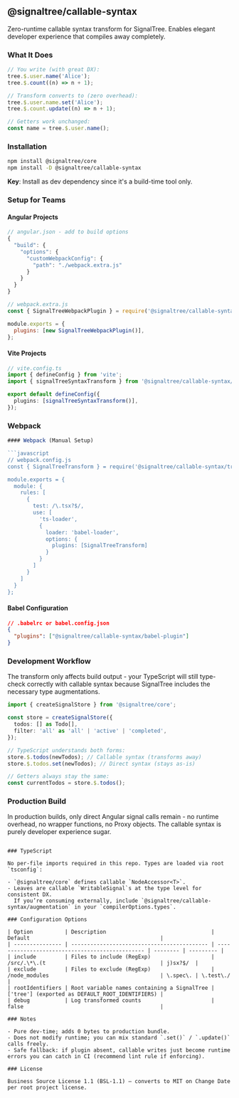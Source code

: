 ## @signaltree/callable-syntax

Zero-runtime callable syntax transform for SignalTree. Enables elegant developer experience that compiles away completely.

### What It Does

```typescript
// You write (with great DX):
tree.$.user.name('Alice');
tree.$.count((n) => n + 1);

// Transform converts to (zero overhead):
tree.$.user.name.set('Alice');
tree.$.count.update((n) => n + 1);

// Getters work unchanged:
const name = tree.$.user.name();
```

### Installation

```bash
npm install @signaltree/core
npm install -D @signaltree/callable-syntax
```

**Key**: Install as dev dependency since it's a build-time tool only.

### Setup for Teams

#### Angular Projects

```typescript
// angular.json - add to build options
{
  "build": {
    "options": {
      "customWebpackConfig": {
        "path": "./webpack.extra.js"
      }
    }
  }
}
```

```javascript
// webpack.extra.js
const { SignalTreeWebpackPlugin } = require('@signaltree/callable-syntax/webpack');

module.exports = {
  plugins: [new SignalTreeWebpackPlugin()],
};
```

#### Vite Projects

```typescript
// vite.config.ts
import { defineConfig } from 'vite';
import { signalTreeSyntaxTransform } from '@signaltree/callable-syntax/vite';

export default defineConfig({
  plugins: [signalTreeSyntaxTransform()],
});
```

### Webpack

````ts
#### Webpack (Manual Setup)

```javascript
// webpack.config.js
const { SignalTreeTransform } = require('@signaltree/callable-syntax/transform');

module.exports = {
  module: {
    rules: [
      {
        test: /\.tsx?$/,
        use: [
          'ts-loader',
          {
            loader: 'babel-loader',
            options: {
              plugins: [SignalTreeTransform]
            }
          }
        ]
      }
    ]
  }
};
````

#### Babel Configuration

```json
// .babelrc or babel.config.json
{
  "plugins": ["@signaltree/callable-syntax/babel-plugin"]
}
```

### Development Workflow

The transform only affects build output - your TypeScript will still type-check correctly with callable syntax because SignalTree includes the necessary type augmentations.

```typescript
import { createSignalStore } from '@signaltree/core';

const store = createSignalStore({
  todos: [] as Todo[],
  filter: 'all' as 'all' | 'active' | 'completed',
});

// TypeScript understands both forms:
store.$.todos(newTodos); // Callable syntax (transforms away)
store.$.todos.set(newTodos); // Direct syntax (stays as-is)

// Getters always stay the same:
const currentTodos = store.$.todos();
```

### Production Build

In production builds, only direct Angular signal calls remain - no runtime overhead, no wrapper functions, no Proxy objects. The callable syntax is purely developer experience sugar.

```

### TypeScript

No per-file imports required in this repo. Types are loaded via root `tsconfig`:

- `@signaltree/core` defines callable `NodeAccessor<T>`.
- Leaves are callable `WritableSignal`s at the type level for consistent DX.
  If you’re consuming externally, include `@signaltree/callable-syntax/augmentation` in your `compilerOptions.types`.

### Configuration Options

| Option          | Description                                 | Default                                         |
| --------------- | ------------------------------------------- | ----------------------------------------------- | -------- | --------- |
| include         | Files to include (RegExp)                   | /src/.\*\.(t                                    | j)sx?$/  |
| exclude         | Files to exclude (RegExp)                   | /node_modules                                   | \.spec\. | \.test\./ |
| rootIdentifiers | Root variable names containing a SignalTree | ['tree'] (exported as DEFAULT_ROOT_IDENTIFIERS) |
| debug           | Log transformed counts                      | false                                           |

### Notes

- Pure dev-time; adds 0 bytes to production bundle.
- Does not modify runtime; you can mix standard `.set()` / `.update()` calls freely.
- Safe fallback: if plugin absent, callable writes just become runtime errors you can catch in CI (recommend lint rule if enforcing).

### License

Business Source License 1.1 (BSL-1.1) – converts to MIT on Change Date per root project license.
```
